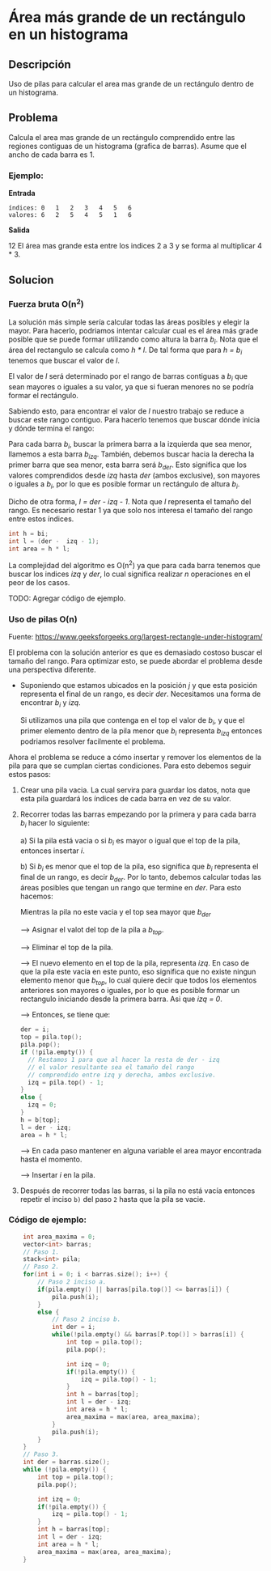# Área más grande de un rectángulo en un histograma

## Descripción
Uso de pilas para calcular el area mas grande de un rectángulo
dentro de un histograma.

## Problema
Calcula el area mas grande de un rectángulo comprendido entre
las regiones contiguas de un histograma (grafica de barras).
Asume que el ancho de cada barra es 1.

### Ejemplo:

**Entrada**

```
índices: 0   1   2   3   4   5   6
valores: 6   2   5   4   5   1   6
```

**Salida**

12
El área mas grande esta entre los indices 2 a 3 y se forma al multiplicar 4 * 3.

## Solucion

### Fuerza bruta O(n<sup>2</sup>)

La solución más simple sería calcular todas las áreas posibles y elegir la mayor. Para hacerlo, podriamos intentar calcular cual es el área más grade posible que se puede formar utilizando como altura la barra *b<sub>i</sub>*.
Nota que el área del rectangulo se calcula como *h \* l*. 
De tal forma que para *h = b<sub>i</sub>* tenemos que buscar el valor de *l*.

El valor de *l* será determinado por el rango de barras contiguas a *b<sub>i</sub>* que sean mayores o iguales a su valor, ya que si fueran menores no se podría formar el rectángulo.

Sabiendo esto, para encontrar el valor de *l* nuestro trabajo se reduce a buscar este rango contiguo. Para hacerlo tenemos que buscar dónde inicia y dónde termina el rango:

Para cada barra *b<sub>i</sub>*, buscar la primera barra a la izquierda que sea menor, llamemos a esta barra *b<sub>izq</sub>*. También, debemos buscar hacia la derecha la primer barra que sea menor, esta barra será *b<sub>der</sub>*.
Esto significa que los valores comprendidos desde *izq* hasta *der* (ambos exclusive), son mayores o iguales a *b<sub>i</sub>*, por lo que es posible formar un rectángulo de altura *b<sub>i</sub>*.

Dicho de otra forma, *l = der - izq - 1*. Nota que *l* representa el tamaño del rango. Es necesario restar 1 ya que solo nos interesa el tamaño del rango entre estos índices.

```c++
int h = bi;
int l = (der -  izq - 1);
int area = h * l;
```

La complejidad del algoritmo es O(n<sup>2</sup>) ya que para cada barra tenemos que buscar los indices *izq* y *der*, lo cual significa realizar *n* operaciones en el peor de los casos.

TODO: Agregar código de ejemplo.

### Uso de pilas O(n)
Fuente: https://www.geeksforgeeks.org/largest-rectangle-under-histogram/

El problema con la solución anterior es que es demasiado costoso buscar el tamaño del rango. Para optimizar esto, se puede abordar el problema desde una perspectiva diferente.

- Suponiendo que estamos ubicados en la posición *j* y que esta posición representa el final de un rango, es decir *der*. Necesitamos una forma de encontrar *b<sub>i</sub>* y *izq*.

    Si utilizamos una pila que contenga en el top el valor de *b<sub>i</sub>*, y que el primer elemento dentro de la pila menor que *b<sub>i</sub>* representa *b<sub>izq</sub>* entonces podriamos resolver facilmente el problema.

Ahora el problema se reduce a cómo insertar y remover los elementos de la pila para que se cumplan ciertas condiciones. Para esto debemos seguir estos pasos:

1. Crear una pila vacia. La cual servira para guardar los datos, nota que esta pila guardará los índices de cada barra en vez de su valor.
2. Recorrer todas las barras empezando por la primera y para cada barra *b<sub>i</sub>* hacer lo siguiente:
    
    a) Si la pila está vacia o si *b<sub>i</sub>* es mayor o igual que el top de la pila, entonces insertar *i*.

    b) Si *b<sub>i</sub>* es menor que el top de la pila, eso significa que *b<sub>i</sub>* representa el final de un rango, es decir *b<sub>der</sub>*. Por lo tanto, debemos calcular todas las áreas posibles que tengan un rango que termine en *der*. Para esto hacemos:
    
    Mientras la pila no este vacia y el top sea mayor que *b<sub>der</sub>*
      
      --> Asignar el valot del top de la pila a *b<sub>top</sub>*.
      
      --> Eliminar el top de la pila.

      --> El nuevo elemento en el top de la pila, representa *izq*. En caso de  que la pila este vacia en este punto, eso significa que no existe ningun elemento menor que *b<sub>top</sub>*, lo cual quiere decir que todos los elementos anteriores son mayores o iguales, por lo que es posible formar un rectangulo iniciando desde la primera barra. Asi que *izq = 0*.
      
      --> Entonces, se tiene que:
      ```c++
      der = i;
      top = pila.top();
      pila.pop();
      if (!pila.empty()) {
        // Restamos 1 para que al hacer la resta de der - izq
        // el valor resultante sea el tamaño del rango
        // comprendido entre izq y derecha, ambos exclusive.
        izq = pila.top() - 1;
      }
      else {
        izq = 0;
      }
      h = b[top];
      l = der - izq;
      area = h * l;
      ```
      --> En cada paso mantener en alguna variable el area mayor encontrada hasta el momento.

      --> Insertar *i* en la pila.
    

3. Después de recorrer todas las barras, si la pila no está vacía entonces repetir el inciso `b)` del paso `2` hasta que la pila se vacie.


### Código de ejemplo:

```c++
    int area_maxima = 0;
    vector<int> barras;
    // Paso 1.
    stack<int> pila;
    // Paso 2.
    for(int i = 0; i < barras.size(); i++) {
        // Paso 2 inciso a.
        if(pila.empty() || barras[pila.top()] <= barras[i]) {
            pila.push(i);
        }
        else {
            // Paso 2 inciso b.
            int der = i;
            while(!pila.empty() && barras[P.top()] > barras[i]) {
                int top = pila.top();
                pila.pop();

                int izq = 0;
                if(!pila.empty()) {
                    izq = pila.top() - 1;
                }
                int h = barras[top];
                int l = der - izq;
                int area = h * l;	
                area_maxima = max(area, area_maxima);
            }
            pila.push(i);
        }
    }
    // Paso 3.
    int der = barras.size();
    while (!pila.empty()) {
        int top = pila.top();
        pila.pop();

        int izq = 0;
        if(!pila.empty()) {
            izq = pila.top() - 1;
        }
        int h = barras[top];
        int l = der - izq;
        int area = h * l;	
        area_maxima = max(area, area_maxima);
    }


```
      
    









